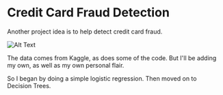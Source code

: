 # Credit Card Fraud Detection

Another project idea is to help detect credit card fraud. 


![Alt Text](https://media3.giphy.com/media/l2Je5GF29BR4LI4tq/giphy.gif)

The data comes from Kaggle, as does some of the code. But I'll be adding my own, as well as my own personal flair.

So I began by doing a simple logistic regression. Then moved on to Decision Trees.
